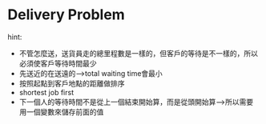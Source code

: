 # Delivery Problem

hint:
* 不管怎麼送，送貨員走的總里程數是一樣的，但客戶的等待是不一樣的，所以必須使客戶等待時間最少
* 先送近的在送遠的-->total waiting time會最小
* 按照起點到客戶地點的距離做排序
* shortest job first
* 下一個人的等待時間不是從上一個結束開始算，而是從頭開始算-->所以需要用一個變數來儲存前面的值

